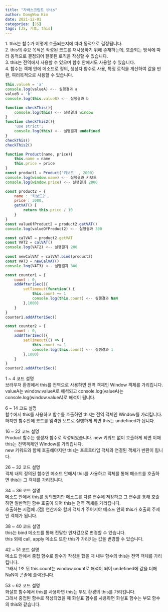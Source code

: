 ```yaml
---
title: "자바스크립트 this"
author: DongWoo Kim
date: 2021-12-01
categories: [JS]
tags: [JS, 기초, this]
---
```


<p>
1. this는 함수가 어떻게 호출되는지에 따라 동적으로 결정됩니다.<br>
2. this의 주요 목적은 작성된 코드를 재사용하기 위해 존재하는데, 호출되는 방식에 따라 동적으로 결정되어 잘못된 로직을 작성할 수 있습니다.<br>
3. this는 전역에서 사용할 수 있으며 함수 안에서도 사용할 수 있습니다.<br>
4. 함수는 객체 안에 메소드로 정의, 생성자 함수로 사용, 특정 로직을 계산하여 값을 반환, 여러목적으로 사용할 수 있습니다.
</p>

```js
this.valueA = 'a' 
console.log(valueA) <-- 실행결과 a
valueB = 'b'
console.log(this.valueB) <-- 실행결과 b

function checkThis(){
    console.log(this) <-- 실행결과 window
}
function checkThis2(){
    'use strict';
    console.log(this) <-- 실행결과 undefined
}
checkThis()
checkThis2()

function Product(name, price){
    this.name = name
    this.price = price
}
const product1 = Product('키보드' , 2000)
console.log(window.name) <-- 실행결과 키보드
console.log(window.price) <-- 실행결과 2000

const product2 = {
    name : '키보드2',
    price : 3000,
    getVAT() {
        return this.price / 10
    }
}
const valueOfProduct2 = product2.getVAT()
console.log(valueOfProduct2) <-- 실행결과 300

const calVAT = product2.getVAT
const VAT2 = calVAT()
console.log(VAT2) <-- 실행결과 200
 
const newCalVAT = calVAT.bind(product2)
const VAT3 = newCalVAT()
console.log(VAT3) <-- 실행결과 300

const counter1 = {
    count : 0,
    addAfter1Sec(){
        setTimeout(function() {
            this.count += 1
            console.log(this.count) <-- 실행결과 NaN
        },1000)
    }
}
counter1.addAfter1Sec()

const counter2 = {
    count : 0,
    addAfter1Sec(){
        setTimeout(() => {
            this.count += 1
            console.log(this.count) <-- 실행결과 1
        },1000)
    }
}
counter2.addAfter1Sec()
```
1 ~ 4 코드 설명<br>
브라우저 환경에서 this를 전역으로 사용하면 전역 객체인 Window 객체를 가리킵니다.<br>
valueA는 window.valueA로 해석되고 console.log(valueA)는 console.log(window.valueA)로 해석이 됩니다.

6 ~ 14 코드 설명<br>
함수에서 this를 사용하고 함수를 호출하면 this는 전역 객체인 Window를 가리킵니다. 하지만 함수안에 코드를 엄격한 모드로 실행하게 되면 this는
undefined가 됩니다.

16 ~ 22 코드 설명<br>
Product 함수는 생성자 함수로 작성되었습니다. new 키워드 없이 호출하게 되면 이때 this는 전역객체인 Window를 가리킵니다.<br>
new 키워드와 함께 호출해야지만 this는 프로토타입 객체와 연결된 객체가 반환이 됩니다.

26 ~ 32 코드 설명<br>
객체 내의 정의된 함수인 메소드 안에서 this를 사용하고 객체를 통해 메소드를 호출하면 this는 그 객체를 가리킵니다.

34 ~ 36 코드 설명<br>
메소드 안에서 this를 정의했지만 메소드를 다른 변수에 저장하고 그 변수를 통해 호출하면 일반적인 함수 호출이 되어 this는 전역 객체를 가리킵니다.
<br>
호출하는 시점에 .(점) 연산자와 함께 객체가 주어저야 메소드 안의 this가 호출의 주제인 객체가 됩니다.

38 ~ 40 코드 설명<br>
this는 bind 메소드를 통해 전달한 인자값으로 변경할 수 있습니다.<br>
this 외에  call, apply 메소드 또한 this가 가리키는 값을 변경할 수 있습니다.

42 ~ 51 코드 설명<br>
메소드 안에서 중첩 함수로 함수가 작성을 했을 때 내부 함수의 this는 전역 객체를 가리킵니다.<br>
그래서 1초 뒤 this.count는 window.count로 해석이 되어 undefined에 값을 더해 NaN이 콘솔에 출력됩니다.

53 ~ 62 코드 설명<br>
화살표 함수에서 this를 사용하면 this는 부모 환경의 this를 가리킵니다.<br>
그래서 중첩된 함수로 작성되었을 때 화살표 함수를 사용하면 화살표 함수는 부모 함수의 this와 같습니다.


